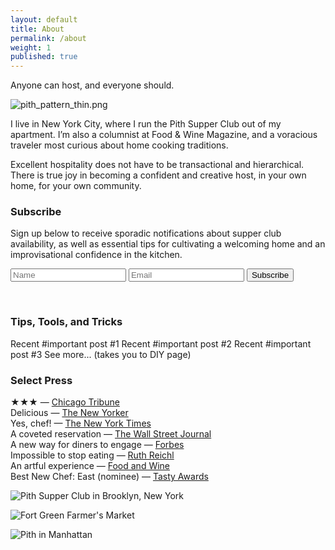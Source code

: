 ```yaml
---
layout: default
title: About
permalink: /about
weight: 1
published: true
---
```


Anyone can host, and everyone should.

![pith_pattern_thin.png]({{site.baseurl}}/images/pith_pattern_thin.png)

I live in New York City, where I run the Pith Supper Club out of my apartment. I’m also a columnist at Food & Wine Magazine, and a voracious traveler most curious about home cooking traditions.

Excellent hospitality does not have to be transactional and hierarchical. There is true joy in becoming a confident and creative host, in your own home, for your own community.



### Subscribe


Sign up below to receive sporadic notifications about supper club availability, as well as essential tips for cultivating a welcoming home and an improvisational confidence in the kitchen.

<form accept-charset="UTF-8" action="https://tickets.pith.space/pith/supper-club/interested_users" id="subscribe" method="post" target="_blank">
  <input name="utf8" type="hidden" value="✓">
  <input name="authenticity_token" type="hidden" value="FCumfjNcXNgC/34KKuL4EFAxuBlvfFIMzU1LOGtwROs=">
  <input placeholder="Name" id="name" name="interested_user[name]" type="text">
    <input placeholder="Email" id="email" name="interested_user[email]" type="email">
    <input type="submit" name="commit" value="Subscribe" />
</form>
<p class="bottom_space">&nbsp;</p>


### Tips, Tools, and Tricks

Recent #important post #1
Recent #important post #2
Recent #important post #3
See more... (takes you to DIY page)


### Select Press

★★★ — [Chicago Tribune](http://www.chicagotribune.com/dining/restaurants/ct-review-intro-jonah-reider-food-0928-20160924-column.html)  
Delicious — [The New Yorker](http://www.newyorker.com/magazine/2017/05/22/pith-graduates-from-the-dorm)  
Yes, chef! — [The New York Times](https://www.nytimes.com/2017/04/20/style/jonah-reider-pith-supper-club.html)  
A coveted reservation — [The Wall Street Journal](http://www.wsj.com/articles/for-columbia-student-entrepreneur-dorm-restaurant-is-just-the-first-course-1454113319)  
A new way for diners to engage — [Forbes](http://www.forbes.com/sites/eveturowpaul/2016/09/09/what-happens-when-the-dorm-room-chef-graduates/)  
Impossible to stop eating — [Ruth Reichl](http://ruthreichl.com/2016/04/a-pithy-meal.html/)  
An artful experience — [Food and Wine](http://www.foodandwine.com/chefs/why-these-chefs-are-creating-alternative-restaurant)  
Best New Chef: East (nominee) — [Tasty Awards]()

![Pith Supper Club in Brooklyn, New York]({{site.baseurl}}/images/supper_club_brooklyn.jpg)

![Fort Green Farmer's Market]({{site.baseurl}}/images/fort_green_market.jpg)

![Pith in Manhattan]({{site.baseurl}}/images/pith_manhattan.jpeg)

